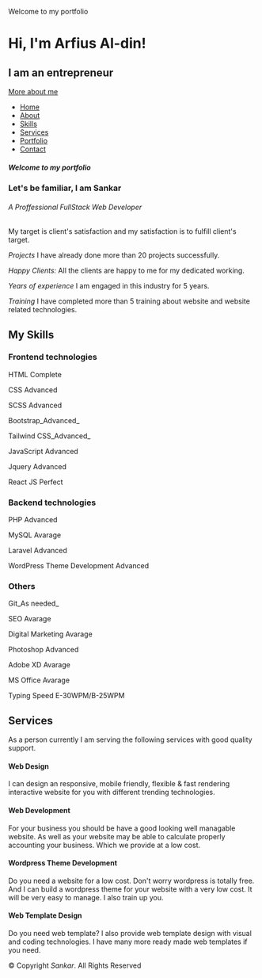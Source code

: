 Welcome to my portfolio                

Hi, I'm Arfius Al-din!
====================

I am an entrepreneur
------------------------------

[More about me](https://arfiusaldinofficial.github.io/portfolio/)



*   [Home](https://sankarbala.github.io/portfolio/#hero)
*   [About](https://sankarbala.github.io/portfolio/#about)
*   [Skills](https://sankarbala.github.io/portfolio/#skills)
*   [Services](https://sankarbala.github.io/portfolio/#services)
*   [Portfolio](https://sankarbala.github.io/portfolio/#portfolio)
*   [Contact](https://sankarbala.github.io/portfolio/#contact)

##### Welcome to my portfolio

### Let's be familiar, I am Sankar

###### A Proffessional FullStack Web Developer

My target is client's satisfaction and my satisfaction is to fulfill client's target.

*Projects* I have already done more than 20 projects successfully.

*Happy Clients:* All the clients are happy to me for my dedicated working.

*Years of experience* I am engaged in this industry for 5 years.

*Training* I have completed more than 5 training about website and website related technologies.

My Skills
---------

### Frontend technologies

HTML Complete

CSS Advanced

SCSS Advanced

Bootstrap_Advanced_

Tailwind CSS_Advanced_

JavaScript Advanced

Jquery Advanced

React JS Perfect

### Backend technologies

PHP Advanced

MySQL Avarage

Laravel Advanced

WordPress Theme Development Advanced

### Others

Git_As needed_

SEO Avarage

Digital Marketing Avarage

Photoshop Advanced

Adobe XD Avarage

MS Office Avarage

Typing Speed E-30WPM/B-25WPM

Services
--------

As a person currently I am serving the following services with good quality support.

#### Web Design

I can design an responsive, mobile friendly, flexible & fast rendering interactive website for you with different trending technologies.

#### Web Development

For your business you should be have a good looking well managable website. As well as your website may be able to calculate properly accounting your business. Which we provide at a low cost.

#### Wordpress Theme Development

Do you need a website for a low cost. Don't worry wordpress is totally free. And I can build a wordpress theme for your website with a very low cost. It will be very easy to manage. I also train up you.

#### Web Template Design

Do you need web template? I also provide web template design with visual and coding technologies. I have many more ready made web templates if you need.


© Copyright *Sankar*. All Rights Reserved
